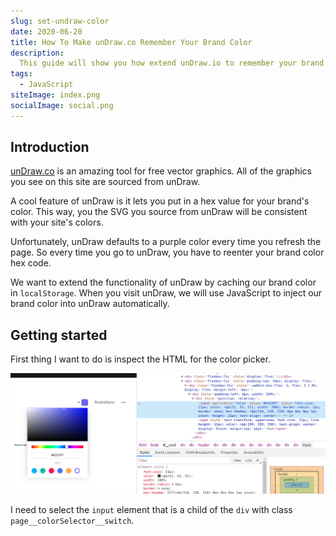 ```yaml
---
slug: set-undraw-color
date: 2020-06-20
title: How To Make unDraw.co Remember Your Brand Color
description:
  This guide will show you how extend unDraw.io to remember your brand's color.
tags:
  - JavaScript
siteImage: index.png
socialImage: social.png
---
```


## Introduction

[unDraw.co](https://undraw.co/) is an amazing tool for free vector graphics. All
of the graphics you see on this site are sourced from unDraw.

A cool feature of unDraw is it lets you put in a hex value for your brand's
color. This way, you the SVG you source from unDraw will be consistent with your
site's colors.

Unfortunately, unDraw defaults to a purple color every time you refresh the
page. So every time you go to unDraw, you have to reenter your brand color hex
code.

We want to extend the functionality of unDraw by caching our brand color in
`localStorage`. When you visit unDraw, we will use JavaScript to inject our
brand color into unDraw automatically.

## Getting started

First thing I want to do is inspect the HTML for the color picker.

![Chrome inspector](inspector.png)

I need to select the `input` element that is a child of the `div` with class
`page__colorSelector__switch`.
